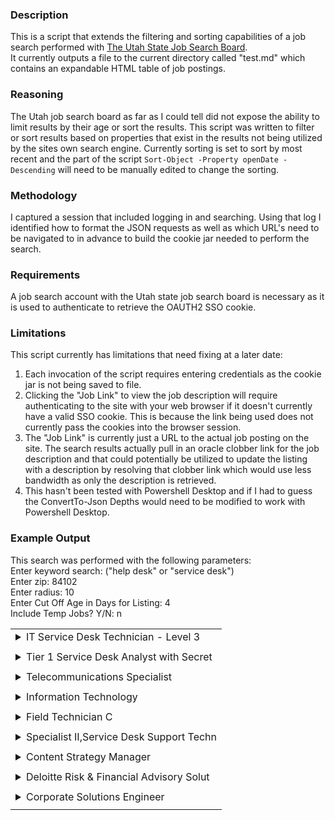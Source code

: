 ### Description  
This is a script that extends the filtering and sorting capabilities of a job search performed with [The Utah State Job Search Board](https://jobs.utah.gov).  
It currently outputs a file to the current directory called "test.md" which contains an expandable HTML table of job postings.  

### Reasoning  
The Utah job search board as far as I could tell did not expose the ability to limit results by their age or sort the results.  This script was written to filter or sort results based on properties that exist in the results not being utilized by the sites own search engine.  Currently sorting is set to sort by most recent and the part of the script `Sort-Object -Property openDate -Descending` will need to be manually edited to change the sorting.  

### Methodology  
I captured a session that included logging in and searching.  Using that log I identified how to format the JSON requests as well as which URL's need to be navigated to in advance to build the cookie jar needed to perform the search.  

### Requirements  
A job search account with the Utah state job search board is necessary as it is used to authenticate to retrieve the OAUTH2 SSO cookie.  

### Limitations  
This script currently has limitations that need fixing at a later date:  
1. Each invocation of the script requires entering credentials as the cookie jar is not being saved to file.  
2. Clicking the "Job Link" to view the job description will require authenticating to the site with your web browser if it doesn't currently have a valid SSO cookie.  This is because the link being used does not currently pass the cookies into the browser session.  
3. The "Job Link" is currently just a URL to the actual job posting on the site.  The search results actually pull in an oracle clobber link for the job description and that could potentially be utilized to update the listing with a description by resolving that clobber link which would use less bandwidth as only the description is retrieved.  
4. This hasn't been tested with Powershell Desktop and if I had to guess the ConvertTo-Json Depths would need to be modified to work with Powershell Desktop.  

### Example Output  
This search was performed with the following parameters:  
Enter keyword search: ("help desk" or "service desk")  
Enter zip: 84102  
Enter radius: 10  
Enter Cut Off Age in Days for Listing: 4  
Include Temp Jobs? Y/N: n  
<table><tr><td>
<details>
<summary style="font-size:16px">IT Service Desk Technician - Level 3</summary>

<table> <tr><td>Link:</td><td><a href="https://jobs.utah.gov/jsp/utjobs/single-job?j=7924463">Job Link</a></td></tr> <tr><td>City:</td><td>SALT LAKE CITY</td></tr> <tr><td>OpenDate:</td><td>2022-08-01</td></tr> <tr><td>Employer:</td><td>Inline Plastics</td></tr> <tr><td>Industry:</td><td>Computer</td></tr> <tr><td>Distance:</td><td>3</td></tr> <tr><td>CloseDate:</td><td></td></tr> <tr><td>Remote:</td><td>N</td></tr> </table>
</details>
<tr><td> <tr><td>
<details>
<summary style="font-size:16px">Tier 1 Service Desk Analyst with Secret </summary>

<table> <tr><td>Link:</td><td><a href="https://jobs.utah.gov/jsp/utjobs/single-job?j=7920953">Job Link</a></td></tr> <tr><td>City:</td><td>SALT LAKE CITY</td></tr> <tr><td>OpenDate:</td><td>2022-07-31</td></tr> <tr><td>Employer:</td><td>Deloitte</td></tr> <tr><td>Industry:</td><td>Computer</td></tr> <tr><td>Distance:</td><td>3</td></tr> <tr><td>CloseDate:</td><td></td></tr> <tr><td>Remote:</td><td>N</td></tr> </table>
</details>
<tr><td> <tr><td>
<details>
<summary style="font-size:16px">Telecommunications Specialist</summary>

<table> <tr><td>Link:</td><td><a href="https://jobs.utah.gov/jsp/utjobs/single-job?j=7921353">Job Link</a></td></tr> <tr><td>City:</td><td>SALT LAKE CITY</td></tr> <tr><td>OpenDate:</td><td>2022-07-31</td></tr> <tr><td>Employer:</td><td>Utah Retirement Systems</td></tr> <tr><td>Industry:</td><td>Computer</td></tr> <tr><td>Distance:</td><td>3</td></tr> <tr><td>CloseDate:</td><td></td></tr> <tr><td>Remote:</td><td>N</td></tr> </table>
</details>
<tr><td> <tr><td>
<details>
<summary style="font-size:16px">Information Technology</summary>

<table> <tr><td>Link:</td><td><a href="https://jobs.utah.gov/jsp/utjobs/single-job?j=7916233">Job Link</a></td></tr> <tr><td>City:</td><td>SALT LAKE CITY</td></tr> <tr><td>OpenDate:</td><td>2022-07-30</td></tr> <tr><td>Employer:</td><td>BHI Energy</td></tr> <tr><td>Industry:</td><td>Management</td></tr> <tr><td>Distance:</td><td>3</td></tr> <tr><td>CloseDate:</td><td></td></tr> <tr><td>Remote:</td><td>N</td></tr> </table>
</details>
<tr><td> <tr><td>
<details>
<summary style="font-size:16px">Field Technician C</summary>

<table> <tr><td>Link:</td><td><a href="https://jobs.utah.gov/jsp/utjobs/single-job?j=7911265">Job Link</a></td></tr> <tr><td>City:</td><td>SALT LAKE CITY</td></tr> <tr><td>OpenDate:</td><td>2022-07-29</td></tr> <tr><td>Employer:</td><td>L3Harris</td></tr> <tr><td>Industry:</td><td>Sciences</td></tr> <tr><td>Distance:</td><td>3</td></tr> <tr><td>CloseDate:</td><td></td></tr> <tr><td>Remote:</td><td>N</td></tr> </table>
</details>
<tr><td> <tr><td>
<details>
<summary style="font-size:16px">Specialist II,Service Desk Support Techn</summary>

<table> <tr><td>Link:</td><td><a href="https://jobs.utah.gov/jsp/utjobs/single-job?j=7912841">Job Link</a></td></tr> <tr><td>City:</td><td>SALT LAKE CITY</td></tr> <tr><td>OpenDate:</td><td>2022-07-29</td></tr> <tr><td>Employer:</td><td>SitusAMC</td></tr> <tr><td>Industry:</td><td>Computer</td></tr> <tr><td>Distance:</td><td>3</td></tr> <tr><td>CloseDate:</td><td></td></tr> <tr><td>Remote:</td><td>N</td></tr> </table>
</details>
<tr><td> <tr><td>
<details>
<summary style="font-size:16px">Content Strategy Manager</summary>

<table> <tr><td>Link:</td><td><a href="https://jobs.utah.gov/jsp/utjobs/single-job?j=7912609">Job Link</a></td></tr> <tr><td>City:</td><td>SALT LAKE CITY</td></tr> <tr><td>OpenDate:</td><td>2022-07-29</td></tr> <tr><td>Employer:</td><td>Meta</td></tr> <tr><td>Industry:</td><td>Management</td></tr> <tr><td>Distance:</td><td>3</td></tr> <tr><td>CloseDate:</td><td></td></tr> <tr><td>Remote:</td><td>N</td></tr> </table>
</details>
<tr><td> <tr><td>
<details>
<summary style="font-size:16px">Deloitte Risk & Financial Advisory Solut</summary>

<table> <tr><td>Link:</td><td><a href="https://jobs.utah.gov/jsp/utjobs/single-job?j=7910527">Job Link</a></td></tr> <tr><td>City:</td><td>SALT LAKE CITY</td></tr> <tr><td>OpenDate:</td><td>2022-07-29</td></tr> <tr><td>Employer:</td><td>Deloitte</td></tr> <tr><td>Industry:</td><td>Business/Finance</td></tr> <tr><td>Distance:</td><td>3</td></tr> <tr><td>CloseDate:</td><td></td></tr> <tr><td>Remote:</td><td>N</td></tr> </table>
</details>
<tr><td> <tr><td>
<details>
<summary style="font-size:16px">Corporate Solutions Engineer</summary>

<table> <tr><td>Link:</td><td><a href="https://jobs.utah.gov/jsp/utjobs/single-job?j=7907431">Job Link</a></td></tr> <tr><td>City:</td><td>SALT LAKE CITY</td></tr> <tr><td>OpenDate:</td><td>2022-07-28</td></tr> <tr><td>Employer:</td><td>GLACIER BANCORP, INC</td></tr> <tr><td>Industry:</td><td>Computer</td></tr> <tr><td>Distance:</td><td>2</td></tr> <tr><td>CloseDate:</td><td>2022-08-27</td></tr> <tr><td>Remote:</td><td>N</td></tr> </table>
</details>
<tr><td></table>
